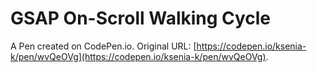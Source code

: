 # GSAP On-Scroll Walking Cycle

A Pen created on CodePen.io. Original URL: [https://codepen.io/ksenia-k/pen/wvQeOVg](https://codepen.io/ksenia-k/pen/wvQeOVg).


